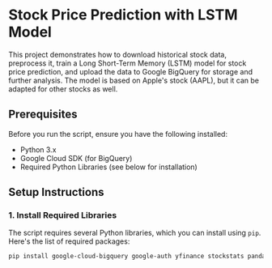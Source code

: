 # Stock Price Prediction with LSTM Model

This project demonstrates how to download historical stock data, preprocess it, train a Long Short-Term Memory (LSTM) model for stock price prediction, and upload the data to Google BigQuery for storage and further analysis. The model is based on Apple's stock (AAPL), but it can be adapted for other stocks as well.

## Prerequisites

Before you run the script, ensure you have the following installed:

- Python 3.x
- Google Cloud SDK (for BigQuery)
- Required Python Libraries (see below for installation)

## Setup Instructions

### 1. Install Required Libraries

The script requires several Python libraries, which you can install using `pip`. Here's the list of required packages:

```bash
pip install google-cloud-bigquery google-auth yfinance stockstats pandas numpy tensorflow matplotlib scikit-learn plotly pyarrow pandas-gbq
